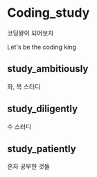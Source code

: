 # Coding_study
코딩왕이 되어보자

Let's be the coding king

## study_ambitiously
화, 목 스터디

## study_diligently
수 스터디

## study_patiently
혼자 공부한 것들
